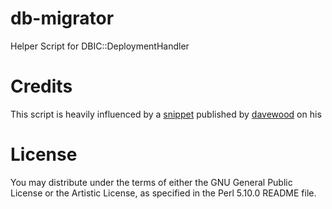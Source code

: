 # db-migrator
Helper Script for DBIC::DeploymentHandler

# Credits
This script is heavily influenced by a [snippet](http://blogs.perl.org/users/davewood/2013/03/) published by [davewood](http://blogs.perl.org/users/davewood/) on his

# License
You may distribute under the terms of either the GNU General Public License or the Artistic License, as specified in the Perl 5.10.0 README file.
